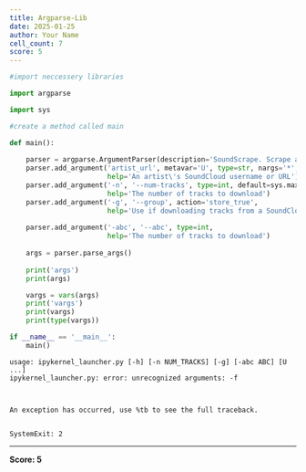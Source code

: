 ```yaml
---
title: Argparse-Lib
date: 2025-01-25
author: Your Name
cell_count: 7
score: 5
---
```


```python
#import neccessery libraries
```


```python
import argparse
```


```python
import sys
```


```python
#create a method called main
```


```python
def main():
    
    parser = argparse.ArgumentParser(description='SoundScrape. Scrape an artist from SoundCloud.\n')
    parser.add_argument('artist_url', metavar='U', type=str, nargs='*',
                        help='An artist\'s SoundCloud username or URL')
    parser.add_argument('-n', '--num-tracks', type=int, default=sys.maxsize,
                        help='The number of tracks to download')
    parser.add_argument('-g', '--group', action='store_true',
                        help='Use if downloading tracks from a SoundCloud group')
    
    parser.add_argument('-abc', '--abc', type=int, 
                        help='The number of tracks to download')
    
    args = parser.parse_args()
    
    print('args')
    print(args)

    vargs = vars(args)
    print('vargs')    
    print(vargs)
    print(type(vargs))
```


```python
if __name__ == '__main__':
    main()
```

    usage: ipykernel_launcher.py [-h] [-n NUM_TRACKS] [-g] [-abc ABC] [U ...]
    ipykernel_launcher.py: error: unrecognized arguments: -f



    An exception has occurred, use %tb to see the full traceback.


    SystemExit: 2






---
**Score: 5**
